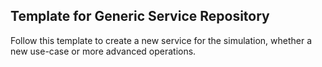 ## Template for Generic Service Repository
Follow this template to create a new service for the simulation, whether a new use-case or more advanced operations.
